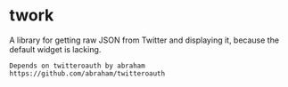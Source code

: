 twork
=====
A library for getting raw JSON from Twitter and displaying it, because the default widget is lacking.

    Depends on twitteroauth by abraham https://github.com/abraham/twitteroauth
